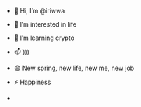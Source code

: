 - 👋 Hi, I’m @iriwwa
- 👀 I’m interested in life
- 🌱 I’m learning crypto
  
- 📫 )))
- 😄 New spring, new life, new me, new job
- ⚡ Happiness
- 

<!---
iriwwa/iriwwa is a ✨ special ✨ repository because its `README.md` (this file) appears on your GitHub profile.
You can click the Preview link to take a look at your changes.
--->
